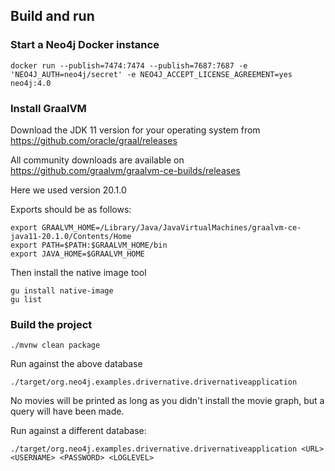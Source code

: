 ## Build and run

### Start a Neo4j Docker instance

```
docker run --publish=7474:7474 --publish=7687:7687 -e 'NEO4J_AUTH=neo4j/secret' -e NEO4J_ACCEPT_LICENSE_AGREEMENT=yes neo4j:4.0
```

### Install GraalVM

Download the JDK 11 version for your operating system from
https://github.com/oracle/graal/releases

All community downloads are available on
https://github.com/graalvm/graalvm-ce-builds/releases

Here we used version 20.1.0

Exports should be as follows:

```
export GRAALVM_HOME=/Library/Java/JavaVirtualMachines/graalvm-ce-java11-20.1.0/Contents/Home
export PATH=$PATH:$GRAALVM_HOME/bin
export JAVA_HOME=$GRAALVM_HOME
```

Then install the native image tool

```
gu install native-image
gu list
```

### Build the project

```
./mvnw clean package 
```

Run against the above database

```
./target/org.neo4j.examples.drivernative.drivernativeapplication
```

No movies will be printed as long as you didn't install the movie graph, but a query will have been made.

Run against a different database:

```
./target/org.neo4j.examples.drivernative.drivernativeapplication <URL> <USERNAME> <PASSWORD> <LOGLEVEL> 
```

